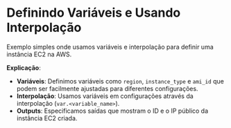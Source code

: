 #  Definindo Variáveis e Usando Interpolação
Exemplo simples onde usamos variáveis e interpolação para definir uma instância EC2 na AWS.

**Explicação**:

- **Variáveis**: Definimos variáveis como `region`, `instance_type` e `ami_id` que podem ser facilmente ajustadas para diferentes configurações.
- **Interpolação**: Usamos variáveis em configurações através da interpolação (`var.<variable_name>`).
- **Outputs**: Especificamos saídas que mostram o ID e o IP público da instância EC2 criada.